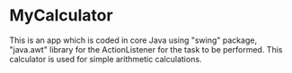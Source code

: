 # MyCalculator
This is an app which is coded in core Java using "swing" package, "java.awt" library for the ActionListener for the task to be performed. This calculator is used for simple arithmetic calculations.
